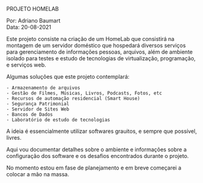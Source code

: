 PROJETO HOMELAB

Por: Adriano Baumart <br>
Data: 20-08-2021

Este projeto consiste na criação de um HomeLab que consistirá na montagem de um servidor doméstico que hospedará diversos serviços para gerenciamento de informações pessoas, arquivos, além de ambiente isolado para testes e estudo de tecnologias de virtualização, programação, e serviços web.

Algumas soluções que este projeto contemplará:

    - Armazenamento de arquivos
    - Gestão de Filmes, Músicas, Livros, Podcasts, Fotos, etc
    - Recursos de automação residencial (Smart House)
    - Segurança Patrimonial
    - Servidor de Sites Web
    - Bancos de Dados 
    - Laboratório de estudo de tecnologias

A ideia é essencialmente utilizar softwares grauitos, e sempre que possível, livres.

Aqui vou documentar detalhes sobre o ambiente e informações sobre a configuração dos software e os desafios encontrados durante o projeto.

No momento estou em fase de planejamento e em breve começarei a colocar a mão na massa.